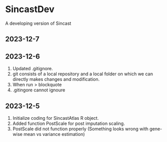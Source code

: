 # SincastDev
A developing version of Sincast

## 2023-12-7

## 2023-12-6
1. Updated .gitignore.
2. git consists of a local repository and a local folder on which we can directly makes changes and modification.
3. When run > blockquote
4. .gitingore cannot ignoure  

## 2023-12-5
1. Initialize coding for SincastAtlas R object.
2. Added function PostScale for post imputation scaling.
3. PostScale did not function properly (Something looks wrong with gene-wise mean vs variance estimation)
